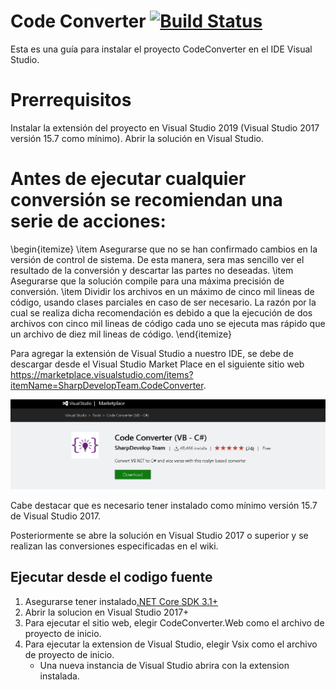 # Code Converter [![Build Status](https://icsharpcode.visualstudio.com/icsharpcode-pipelines/_apis/build/status/icsharpcode.CodeConverter?branchName=master)](https://icsharpcode.visualstudio.com/icsharpcode-pipelines/_build?definitionId=2&statusFilter=succeeded&repositoryFilter=2&branchFilter=32)

Esta es una guía para instalar el proyecto CodeConverter en el IDE Visual Studio.

# Prerrequisitos

Instalar la extensión del proyecto en Visual Studio 2019 (Visual Studio 2017 versión 15.7 como mínimo).
Abrir la solución en Visual Studio.

# Antes de ejecutar cualquier conversión se recomiendan una serie de acciones:

\begin{itemize}
\item Asegurarse que no se han confirmado cambios en la versión de control de sistema. De esta manera, sera mas sencillo ver el resultado de la conversión y descartar las partes no deseadas.
\item Asegurarse que la solución compile para una máxima precisión de conversión.
\item Dividir los archivos en un máximo de cinco mil lineas de código, usando clases parciales en caso de ser necesario. La razón por la cual se realiza dicha recomendación es debido a que la ejecución de dos archivos con cinco mil lineas de código cada uno se ejecuta mas rápido que un archivo de diez mil lineas de código.
\end{itemize}



Para agregar la extensión de Visual Studio a nuestro IDE, se debe de descargar desde el Visual Studio Market Place en el siguiente sitio web https://marketplace.visualstudio.com/items?itemName=SharpDevelopTeam.CodeConverter.


<p>
<img title="Selected text can be converted" alt="Selected text conversion context menu" src="https://github.com/andreybm/CodeConverter/blob/master/.github/img/vsmarketplace.PNG" />
</p>


Cabe destacar que es necesario tener instalado como mínimo versión 15.7 de Visual Studio 2017.

Posteriormente se abre la solución en Visual Studio 2017 o superior y se realizan las conversiones especificadas en el wiki.


## Ejecutar desde el codigo fuente
1. Asegurarse tener instalado[.NET Core SDK 3.1+](https://dotnet.microsoft.com/download/dotnet-core/3.1)
2. Abrir la solucion en Visual Studio 2017+
3. Para ejecutar el sitio web, elegir CodeConverter.Web como el archivo de proyecto de inicio.
4. Para ejecutar la extension de Visual Studio, elegir Vsix como el archivo de proyecto de inicio.
   * Una nueva instancia de Visual Studio abrira con la extension instalada. 

